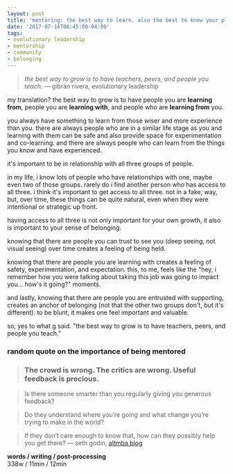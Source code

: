 ```yaml
---
layout: post
title: 'mentoring: the best way to learn. also the best to know your place in a community and feel like you belong'
date: '2017-07-14T06:45:00-04:00'
tags:
- evolutionary leadership
- mentorship
- community
- belonging
--- 
```


> *the best way to grow is to have teachers, peers, and people you teach.* — gibrán rivera, evolutionary leadership

my translation? the best way to grow is to have people you are **learning from**, people you are **learning with**, and people who are **learning from** you.

you always have something to learn from those wiser and more experience than you. there are always people who are in a similar life stage as you and learning with them can be safe and also provide space for experimentation and co-learning. and there are always people who can learn from the things you know and have experienced. 

it's important to be in relationship with all three groups of people. 

in my life, i know lots of people who have relationships with one, maybe even two of those groups. rarely do i find another person who has access to all three. i think it's important to get access to all three. not in a fake, way, but, over time, these things can be quite natural, even when they were intentional or strategic up front. 

having access to all three is not only important for your own growth, it also is important to your sense of belonging. 

knowing that there are people you can trust to see you (deep seeing, not visual seeing) over time creates a feeling of being held. 

knowing that there are people you are learning with creates a feeling of safety, experimentation, and expectation. this, to me, feels like the "hey, i remember how you were talking about taking this job was going to impact you... how's it going?" moments. 

and lastly, knowing that there are people you are entrusted with supporting, creates an anchor of belonging (not that the other two groups don't, but it's different). to be blunt, it makes one feel important and valuable. 

so, yes to what g said. "the best way to grow is to have teachers, peers, and people you teach."

### random quote on the importance of being mentored

> ### The crowd is wrong. The critics are wrong. Useful feedback is precious.

> Is there someone smarter than you regularly giving you generous feedback?

> Do they understand where you’re going and what change you’re trying to make in the world?

> If they don’t care enough to know that, how can they possibly help you get there? — seth godin, [altmba blog](https://altmba.com/ideas)

<!-- hyperlink bank -->

**words / writing / post-processing**  
338w / 11min / 12min